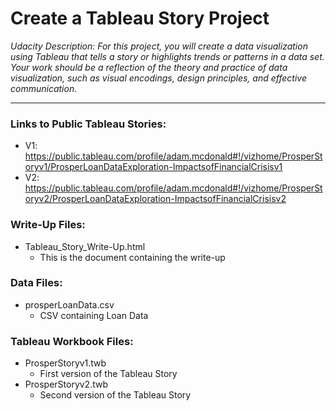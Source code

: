 # Create a Tableau Story Project

*Udacity Description: For this project, you will create a data visualization using Tableau that tells a story or highlights trends or patterns in a data set. Your work should be a reflection of the theory and practice of data visualization, such as visual encodings, design principles, and effective communication.*

---

### Links to Public Tableau Stories:
* V1: https://public.tableau.com/profile/adam.mcdonald#!/vizhome/ProsperStoryv1/ProsperLoanDataExploration-ImpactsofFinancialCrisisv1
* V2: https://public.tableau.com/profile/adam.mcdonald#!/vizhome/ProsperStoryv2/ProsperLoanDataExploration-ImpactsofFinancialCrisisv2

### Write-Up Files:
* Tableau_Story_Write-Up.html
    * This is the document containing the write-up

### Data Files:
* prosperLoanData.csv
    * CSV containing Loan Data

### Tableau Workbook Files:
* ProsperStoryv1.twb
    * First version of the Tableau Story
* ProsperStoryv2.twb
    * Second version of the Tableau Story
